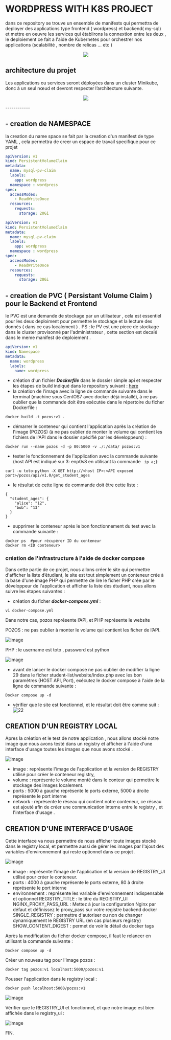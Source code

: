 
# WORDPRESS WITH K8S PROJECT

dans ce repository se trouve un ensemble de manifests qui permettra de deployer des applications type frontend ( wordpress) et backend( my-sql) et mettre en oeuvre les services qui établirons la connextion entre les deux , le deploiement ce fait a l'aide de Kubernetes pour orchestrer nos applications (scalabilité , nombre de relicas ... etc ) 

<p align="center">
  <img src="https://github.com/adda213/mini-projet-K8S/assets/123883398/4ce7c815-98de-45a9-bc6a-54aa2a6e6a7e">
</p>

## architecture du projet 

Les applications ou services seront déployées dans un cluster Minikube, donc à un seul nœud et devront respecter l’architecture suivante.

<p align="center">
  <img src="https://github.com/adda213/mini-projet-K8S/assets/123883398/2fd5d391-9fb0-4223-8ffb-ed1c5ec427ca">
</p>
------------


## - creation de NAMESPACE

la creation du name space se fait par la creation d'un manifest de type YAML , cela permettra de creer un espace de travail specifique pour ce projet 

```yaml
apiVersion: v1
kind: PersistentVolumeClaim
metadata:
  name: mysql-pv-claim
  labels:
    app: wordpress
  namespace : wordpress
spec:
  accessModes:
    - ReadWriteOnce
  resources:
    requests:
      storage: 20Gi
```


```yaml
apiVersion: v1
kind: PersistentVolumeClaim
metadata:
  name: mysql-pv-claim
  labels:
    app: wordpress
  namespace : wordpress
spec:
  accessModes:
    - ReadWriteOnce
  resources:
    requests:
      storage: 20Gi
```
## - creation de PVC ( Persistant Volume Claim ) pour le Backend et Frontend 

le PVC est une demande de stockage par un utilisateur , cela est essentiel pour les deux deploiment pour permettre le stockage et la lecture des donnés ( dans ce cas localement ) .
PS : le PV est une piece de stockage dans le cluster provisonné par l'administrateur , cette section est decalé dans le meme manifest de deploiement .

```yaml
apiVersion: v1
kind: Namespace
metadata:
  name: wordpress
  labels:
    name: wordpress
```

-  création d'un fichier ***Dockerfile*** dans le dossier simple api et respecter les étapes de build indiqué dans le repository suivant : [here](https://github.com/diranetafen/student-list.git "here")
- la création de l'image avec la ligne de commande suivante dans le terminal (machine sous CentOS7 avec docker déjà installé), à ne pas oublier que la commande doit être exécutée dans le répertoire du ficher Dockerfile : 

```
docker build -t pozos:v1 .
```
- démarrer le conteneur qui contient l'application après la création de l'image (POZOS) (à ne pas oublier de monter le volume qui contient les fichiers de l'API dans le dossier spécifié par les développeurs) : 

```
docker run --name pozos -d -p 80:5000 -v ./:/data/ pozos:v1
```
- tester le fonctionnement de l'application avec la commande suivante (host API est indiqué sur  3: enp0s8 en utilisant la commande ` ip a;`):

```
curl -u toto:python -X GET http://<host IP>:<API exposed port>/pozos/api/v1.0/get_student_ages
```
- le résultat de cette ligne de commande doit être cette liste : 
```
{
  "student_ages": {
    "alice": "12", 
    "bob": "13"
  }
}
```

- supprimer le conteneur après le bon fonctionnement du test avec la commande suivante : 
```
docker ps  #pour récupérer ID du conteneur
docker rm <ID conteneur> 
```

### création de l'infrastructure à l'aide de docker compose

Dans cette partie de ce projet, nous allons créer le site qui permettre d'afficher la liste d’étudiant, le site est tout simplement un conteneur crée à la base d'une image PHP qui permettre de lire le ficher PHP crée par le développeur de l'application et afficher la liste des étudiant, nous allons suivre les étapes suivantes : 

- création du ficher ***docker-compose.yml*** :
```
vi docker-compose.yml
```
Dans notre cas, pozos représente l’API, et PHP représente le website

POZOS : ne pas oublier à monter le volume qui contient les ficher de l’API.

![image](https://github.com/adda213/mini-projet-docker/assets/123883398/cfce9f0f-9dda-4098-88ef-66d856c5c7eb)


PHP : le username est toto , password est python 

![image](https://github.com/adda213/mini-projet-docker/assets/123883398/f2c2c8ff-d576-43d8-b364-20a13bf4f1cf)


- avant de lancer le docker compose ne pas oublier de modifier la ligne 29 dans le ficher student-list/website/index.php avec les bon paramètres (HOST API, Port), exécutez le docker compose à l'aide de la ligne de commande suivante : 

```
Docker compose up -d
```

- vérifier que le site est fonctionnel, et le résultat doit être comme suit : 
![22](https://github.com/adda213/mini-projet-docker/assets/123883398/465d8afa-c04d-41c4-bf97-54309c7b5fb4)


## CREATION D'UN REGISTRY LOCAL 

Apres la création et le test de notre application , nous allons stocké notre image que nous avons testé dans un  registry et afficher à l'aide d'une interface d'usage toutes les images que nous avons stocké .

![image](https://github.com/adda213/mini-projet-docker/assets/123883398/8289f5bc-2ade-4ed5-a9aa-cab40d9ea24f)

- image : représente l'image de l'application et la version de REGISTRY utilisé pour créer le conteneur registry, 
- volume : représente le volume monté dans le conteur qui permettre le stockage des images localement.
- ports : 5000 à gauche représente le ports externe, 5000 à droite représente le port interne
- network : représente le réseau qui contient notre conteneur, ce réseau est ajouté afin de créer une communication interne entre le registry , et l'interface d'usage .

## CREATION D'UNE INTERFACE D'USAGE

Cette interface va nous permettre de nous afficher toute images stocké dans le registry local, et permettre aussi de gérer les images par l'ajout des variables d'environnement qui reste optionnel dans ce projet . 

![image](https://github.com/adda213/mini-projet-docker/assets/123883398/e0cbb06a-2160-4ab8-a76e-ffaa57d135e1)

- image : représente l'image de l'application et la version de REGISTRY_UI utilisé pour créer le conteneur.
- ports : 4000 à gauche représente le ports externe, 80 à droite représente le port interne
- environnement : représente les variable d'environnement indispensable et optionnel 
    REGISTRY_TITLE : le titre du REGISTRY_UI
    NGINX_PROXY_PASS_URL : Mettez à jour la configuration Nginx par défaut et définissez le proxy_pass sur votre registre backend      docker
    SINGLE_REGISTRY : permettre d'autoriser ou non de changer dynamiquement le REGISTRY URL (en cas plusieurs registry)
    SHOW_CONTENT_DIGEST : permet de voir le détail du docker tags 
    
Après la modification du ficher docker compose, il faut le relancer en utilisant la commande suivante : 

```
Docker compose up -d
```
Créer un nouveau tag pour l'image pozos : 
```
docker tag pozos:v1 localhost:5000/pozos:v1
```
Pousser l'application dans le registry local : 
```
docker push localhost:5000/pozos:v1
```
![image](https://github.com/adda213/mini-projet-docker/assets/123883398/df8c73df-ea56-4aae-bdba-49fe5feaa9f4)

Vérifier que le REGISTRY_UI et fonctionnel, et que notre image est bien affichée dans le registry_ui :

![image](https://github.com/adda213/mini-projet-docker/assets/123883398/ba8f6c09-fd9c-458d-b30d-6932ea10b211)

FIN.
